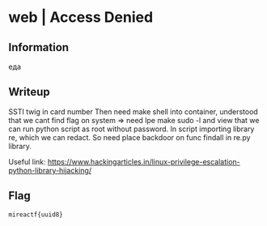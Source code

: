 # web | Access Denied

## Information
 еда

## Writeup
SSTI twig in card number
Then need make shell into container, understood that we cant find flag on system => need lpe
make sudo -l and view that we can run python script as root without password. In script importing library re, which we can redact. So need place backdoor on func findall in re.py library. 

Useful link: https://www.hackingarticles.in/linux-privilege-escalation-python-library-hijacking/
## Flag
`mireactf{uuid8}`